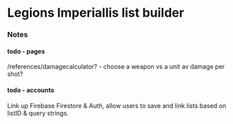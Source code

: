 # Legions Imperiallis list builder

### Notes

#### todo - pages

/references/damagecalculator? - choose a weapon vs a unit av damage per shot?

#### todo - accounts

Link up Firebase Firestore & Auth, allow users to save and link lists based on listID & query strings.
